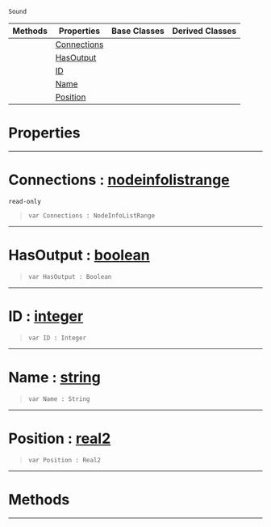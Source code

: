  `Sound`

|Methods|Properties|Base Classes|Derived Classes|
|---|---|---|---|
| |[ Connections](nodeprintinfo.md#connections-zilch-engine)| | |
| |[ HasOutput](nodeprintinfo.md#hasoutput-zilch-engine-do)| | |
| |[ ID](nodeprintinfo.md#id-zilch-engine-documenta)| | |
| |[ Name](nodeprintinfo.md#name-zilch-engine-documen)| | |
| |[ Position](nodeprintinfo.md#position-zilch-engine-doc)| | |


 #  Properties


---  
 #  Connections : [nodeinfolistrange](nodeinfolistrange.md)

 `read-only`

> 
> ``` lang=cpp, name=Nada
> var Connections : NodeInfoListRange


---  
 #  HasOutput : [boolean](../nada_base_types/boolean.md)

> 
> ``` lang=cpp, name=Nada
> var HasOutput : Boolean


---  
 #  ID : [integer](../nada_base_types/integer.md)

> 
> ``` lang=cpp, name=Nada
> var ID : Integer


---  
 #  Name : [string](../nada_base_types/string.md)

> 
> ``` lang=cpp, name=Nada
> var Name : String


---  
 #  Position : [real2](../nada_base_types/real2.md)

> 
> ``` lang=cpp, name=Nada
> var Position : Real2


---  
 #  Methods


---  
 

 